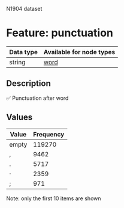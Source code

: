<p>N1904 dataset</p>

<h1>Feature: punctuation</h1>

<table>
<thead>
<tr>
  <th>Data type</th>
  <th>Available for node types</th>
</tr>
</thead>
<tbody>
<tr>
  <td>string</td>
  <td><A HREF="featurebynodetype.md#word">word</A></td>
</tr>
</tbody>
</table>

<h2>Description</h2>

<p>✅ Punctuation after word</p>

<h2>Values</h2>

<table>
<thead>
<tr>
  <th>Value</th>
  <th>Frequency</th>
</tr>
</thead>
<tbody>
<tr>
  <td>empty</td>
  <td>119270</td>
</tr>
<tr>
  <td>,</td>
  <td>9462</td>
</tr>
<tr>
  <td>.</td>
  <td>5717</td>
</tr>
<tr>
  <td>·</td>
  <td>2359</td>
</tr>
<tr>
  <td>;</td>
  <td>971</td>
</tr>
</tbody>
</table>

<p>Note: only the first 10 items are shown</p>
